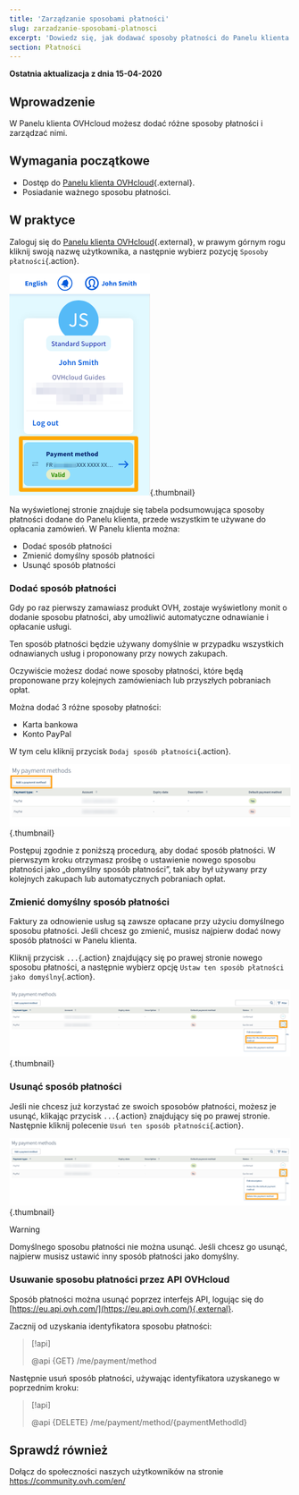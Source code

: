 ```yaml
---
title: 'Zarządzanie sposobami płatności'
slug: zarzadzanie-sposobami-platnosci
excerpt: 'Dowiedz się, jak dodawać sposoby płatności do Panelu klienta OVHcloud i zarządzać nimi'
section: Płatności
---
```


**Ostatnia aktualizacja z dnia 15-04-2020**

## Wprowadzenie

W Panelu klienta OVHcloud możesz dodać różne sposoby płatności i zarządzać nimi.

## Wymagania początkowe

- Dostęp do [Panelu klienta OVHcloud](https://www.ovh.com/auth/?action=gotomanager){.external}.
- Posiadanie ważnego sposobu płatności.

## W praktyce

Zaloguj się do [Panelu klienta OVHcloud](https://www.ovh.com/auth/?action=gotomanager){.external}, w prawym górnym rogu kliknij swoją nazwę użytkownika, a następnie wybierz pozycję `Sposoby płatności`{.action}.

![manage-payment-methods](images/hubpayment.png){.thumbnail}

Na wyświetlonej stronie znajduje się tabela podsumowująca sposoby płatności dodane do Panelu klienta, przede wszystkim te używane do opłacania zamówień. W Panelu klienta można:

- Dodać sposób płatności
- Zmienić domyślny sposób płatności
- Usunąć sposób płatności

### Dodać sposób płatności

Gdy po raz pierwszy zamawiasz produkt OVH, zostaje wyświetlony monit o dodanie sposobu płatności, aby umożliwić automatyczne odnawianie i opłacanie usługi.

Ten sposób płatności będzie używany domyślnie w przypadku wszystkich odnawianych usług i proponowany przy nowych zakupach.

Oczywiście możesz dodać nowe sposoby płatności, które będą proponowane przy kolejnych zamówieniach lub przyszłych pobraniach opłat.

Można dodać 3 różne sposoby płatności:

- Karta bankowa
- Konto PayPal

W tym celu kliknij przycisk `Dodaj sposób płatności`{.action}.

![manage-payment-methods](images/managepaymentmethods2.png){.thumbnail}

Postępuj zgodnie z poniższą procedurą, aby dodać sposób płatności. W pierwszym kroku otrzymasz prośbę o ustawienie nowego sposobu płatności jako „domyślny sposób płatności”, tak aby był używany przy kolejnych zakupach lub automatycznych pobraniach opłat.

### Zmienić domyślny sposób płatności

Faktury za odnowienie usług są zawsze opłacane przy użyciu domyślnego sposobu płatności. Jeśli chcesz go zmienić, musisz najpierw dodać nowy sposób płatności w Panelu klienta.

Kliknij przycisk `...`{.action} znajdujący się po prawej stronie nowego sposobu płatności, a następnie wybierz opcję `Ustaw ten sposób płatności jako domyślny`{.action}.

![manage-payment-methods](images/managepaymentmethods3.png){.thumbnail}

### Usunąć sposób płatności

Jeśli nie chcesz już korzystać ze swoich sposobów płatności, możesz je usunąć, klikając przycisk `...`{.action} znajdujący się po prawej stronie. Następnie kliknij polecenie `Usuń ten sposób płatności`{.action}.

![manage-payment-methods](images/managepaymentmethods4.png){.thumbnail}

> [!warning]
>
Domyślnego sposobu płatności nie można usunąć. Jeśli chcesz go usunąć, najpierw musisz ustawić inny sposób płatności jako domyślny.
>

### Usuwanie sposobu płatności przez API OVHcloud

Sposób płatności można usunąć poprzez interfejs API, logując się do [https://eu.api.ovh.com/](https://eu.api.ovh.com/){.external}.

Zacznij od uzyskania identyfikatora sposobu płatności: 

> [!api]
>
> @api {GET} /me/payment/method 
>

Następnie usuń sposób płatności, używając identyfikatora uzyskanego w poprzednim kroku:

> [!api]
>
> @api {DELETE} /me/payment/method/{paymentMethodId}
>

## Sprawdź również

Dołącz do społeczności naszych użytkowników na stronie <https://community.ovh.com/en/>
